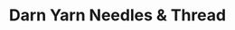 ---
title: "Darn Yarn Needles & Thread"
url: /harmony/darn-yarn-needles-und-thread/
shop: Textil
---